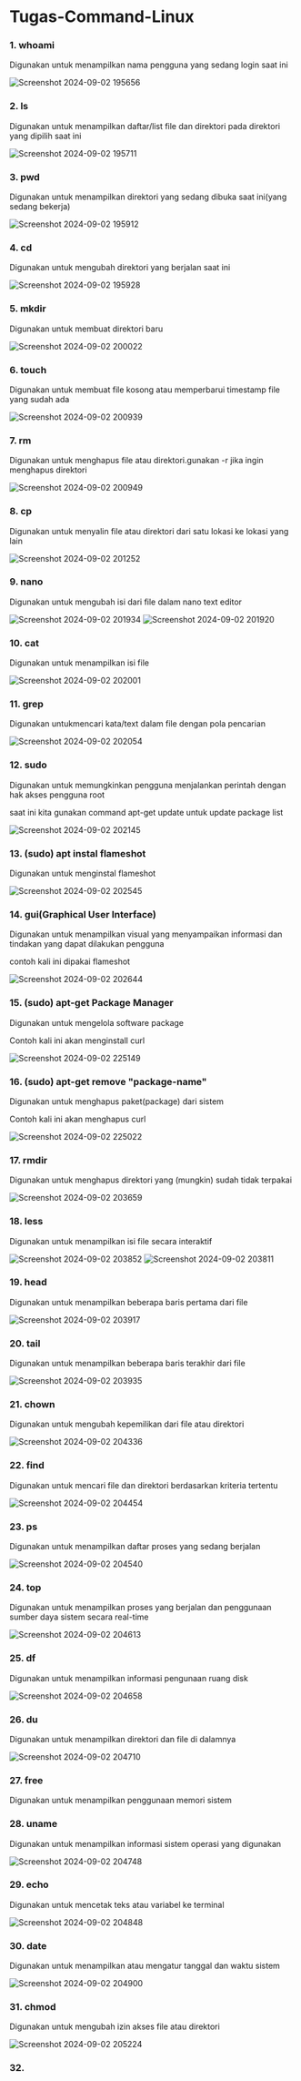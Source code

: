 # Tugas-Command-Linux

### 1. whoami
Digunakan untuk menampilkan nama pengguna yang sedang login saat ini

![Screenshot 2024-09-02 195656](https://github.com/user-attachments/assets/7b0c6419-1e5c-4d42-8547-55cb3d1bf1b2)
### 2. ls
Digunakan untuk menampilkan daftar/list file dan direktori pada direktori yang dipilih saat ini

![Screenshot 2024-09-02 195711](https://github.com/user-attachments/assets/6b9c3eea-1f47-4629-88d8-5bba12afa4e3)
### 3. pwd
Digunakan untuk menampilkan direktori yang sedang dibuka saat ini(yang sedang bekerja)

![Screenshot 2024-09-02 195912](https://github.com/user-attachments/assets/262be335-d831-4aa1-9002-f51b53fb3c9a)
### 4. cd
Digunakan untuk mengubah direktori yang berjalan saat ini

![Screenshot 2024-09-02 195928](https://github.com/user-attachments/assets/72012437-6ef6-40b3-bb5a-77ba3fc5c493)
### 5. mkdir
Digunakan untuk membuat direktori baru

![Screenshot 2024-09-02 200022](https://github.com/user-attachments/assets/c8b7b81c-b6fc-4d34-b088-7824e5cf04a1)
### 6. touch
Digunakan untuk membuat file kosong atau memperbarui timestamp file yang sudah ada

![Screenshot 2024-09-02 200939](https://github.com/user-attachments/assets/8c0e8517-fc9f-4555-99fb-dd186f21eb4e)
### 7. rm
Digunakan untuk menghapus file atau direktori.gunakan -r jika ingin menghapus direktori

![Screenshot 2024-09-02 200949](https://github.com/user-attachments/assets/99e04109-ff25-4942-accf-48f97b3a23c2)
### 8. cp
Digunakan untuk menyalin file atau direktori dari satu lokasi ke lokasi yang lain

![Screenshot 2024-09-02 201252](https://github.com/user-attachments/assets/aabaa3a3-2876-4f00-9179-15cfd51c1d6b)
### 9. nano
Digunakan untuk mengubah isi dari file dalam nano text editor

![Screenshot 2024-09-02 201934](https://github.com/user-attachments/assets/00b1b7ee-5807-40ea-bc54-dcd517c7cfd1)
![Screenshot 2024-09-02 201920](https://github.com/user-attachments/assets/b7c84545-66c0-43b7-9662-407c3e2fc79d)
### 10. cat
Digunakan untuk menampilkan isi file

![Screenshot 2024-09-02 202001](https://github.com/user-attachments/assets/3bd6c0ec-6aaa-4b31-9b65-b5e933e0ad5e)
### 11. grep
Digunakan untukmencari kata/text dalam file dengan pola pencarian

![Screenshot 2024-09-02 202054](https://github.com/user-attachments/assets/e844cc3d-d937-48b6-bc9c-69a766934638)
### 12. sudo
Digunakan untuk memungkinkan pengguna menjalankan perintah dengan hak akses pengguna root

saat ini kita gunakan command apt-get update untuk update package list

![Screenshot 2024-09-02 202145](https://github.com/user-attachments/assets/349897bd-260a-41eb-aee1-d0f25a4dbd19)
### 13. (sudo) apt instal flameshot
Digunakan untuk menginstal flameshot

![Screenshot 2024-09-02 202545](https://github.com/user-attachments/assets/1ccdc8c6-7734-4c75-9070-5776757378f2)
### 14. gui(Graphical User Interface)
Digunakan untuk menampilkan visual yang menyampaikan informasi dan tindakan yang dapat dilakukan pengguna

contoh kali ini dipakai flameshot

![Screenshot 2024-09-02 202644](https://github.com/user-attachments/assets/a6b481f0-8d7f-49d5-bbc7-3c6fbe067258)
### 15. (sudo) apt-get Package Manager
Digunakan untuk mengelola software package

Contoh kali ini akan menginstall curl

![Screenshot 2024-09-02 225149](https://github.com/user-attachments/assets/2aea80da-362b-40df-bc23-fc73b9a5906d)
### 16. (sudo) apt-get remove "package-name"
Digunakan untuk menghapus paket(package) dari sistem

Contoh kali ini akan menghapus curl

![Screenshot 2024-09-02 225022](https://github.com/user-attachments/assets/3f630b84-e545-4816-82bb-1667ab18f431)
### 17. rmdir
Digunakan untuk menghapus direktori yang (mungkin) sudah tidak terpakai

![Screenshot 2024-09-02 203659](https://github.com/user-attachments/assets/d5d744fb-a94a-4de2-9db9-6f8e0d409902)
### 18. less
Digunakan untuk menampilkan isi file secara interaktif

![Screenshot 2024-09-02 203852](https://github.com/user-attachments/assets/af9ba2f1-f8d1-4b8f-bf3a-1b615891f205)
![Screenshot 2024-09-02 203811](https://github.com/user-attachments/assets/09eae79b-3b08-49b9-8720-f797732f9599)
### 19. head
Digunakan untuk menampilkan beberapa baris pertama dari file

![Screenshot 2024-09-02 203917](https://github.com/user-attachments/assets/9dcf6d2f-73f1-433c-82ff-00cd9ce6554e)
### 20. tail
Digunakan untuk menampilkan beberapa baris terakhir dari file

![Screenshot 2024-09-02 203935](https://github.com/user-attachments/assets/c6eaf5ff-9ee7-4aab-955d-77bea61533e6)
### 21. chown
Digunakan untuk mengubah kepemilikan dari file atau direktori

![Screenshot 2024-09-02 204336](https://github.com/user-attachments/assets/f4d9ab9d-10fd-4cb8-8f35-27872a894be4)
### 22. find
Digunakan untuk mencari file dan direktori berdasarkan kriteria tertentu

![Screenshot 2024-09-02 204454](https://github.com/user-attachments/assets/c888d06b-9046-475a-a242-9d52ce55d77c)
### 23. ps
Digunakan untuk menampilkan daftar proses yang sedang berjalan

![Screenshot 2024-09-02 204540](https://github.com/user-attachments/assets/60eaf803-7ba9-46c6-a19a-fb25f3231990)
### 24. top
Digunakan untuk menampilkan proses yang berjalan dan penggunaan sumber daya sistem secara real-time

![Screenshot 2024-09-02 204613](https://github.com/user-attachments/assets/e3f21de4-6ed5-4d23-8101-847a8bd22486)
### 25. df
Digunakan untuk menampilkan informasi pengunaan ruang disk

![Screenshot 2024-09-02 204658](https://github.com/user-attachments/assets/098edb9e-9555-4bc1-909b-a57989543790)
### 26. du
Digunakan untuk menampilkan direktori dan file di dalamnya

![Screenshot 2024-09-02 204710](https://github.com/user-attachments/assets/ae69166b-b093-4143-9950-78ffea7cefff)
### 27. free 
Digunakan untuk menampilkan penggunaan memori sistem

### 28. uname
Digunakan untuk menampilkan informasi sistem operasi yang digunakan

![Screenshot 2024-09-02 204748](https://github.com/user-attachments/assets/12ad63ae-6361-4b9e-8aed-8bd77bf984ba)
### 29. echo 
Digunakan untuk mencetak teks atau variabel ke terminal

![Screenshot 2024-09-02 204848](https://github.com/user-attachments/assets/85389d55-aaa9-4df8-8ea4-6cb2c5615b67)
### 30. date
Digunakan untuk menampilkan atau mengatur tanggal dan waktu sistem

![Screenshot 2024-09-02 204900](https://github.com/user-attachments/assets/e76abb15-cb3d-4fe1-9cf0-f8334d62f27e)
### 31. chmod
Digunakan untuk mengubah izin akses file atau direktori

![Screenshot 2024-09-02 205224](https://github.com/user-attachments/assets/ceaa8edc-0133-4ead-9612-719f26aac236)
### 32. 


